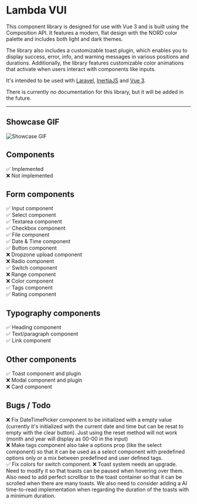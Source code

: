 # Lambda VUI

This component library is designed for use with Vue 3 and is built using the Composition API. It features a modern, flat design with the NORD color palette and includes both light and dark themes.

The library also includes a customizable toast plugin, which enables you to display success, error, info, and warning messages in various positions and durations. Additionally, the library features customizable color animations that activate when users interact with components like inputs.

It's intended to be used with [Laravel](https://github.com/laravel/laravel), [InertiaJS](https://github.com/inertiajs/inertia) and [Vue 3](https://github.com/vuejs/vue).

There is currently no documentation for this library, but it will be added in the future.
<hr />

## Showcase GIF
![Showcase GIF](https://github.com/mariusberget92/lambda-vui/blob/main/showcase.gif)

## Components
<span>✅</span> Implemented<br>
<span>❌</span> Not implemented


## Form components
<span>✅</span> Input component<br>
<span>✅</span> Select component<br>
<span>✅</span> Textarea component<br>
<span>✅</span> Checkbox component<br>
<span>✅</span> File component<br>
<span>✅</span> Date & Time component<br>
<span>✅</span> Button component<br>
<span>❌</span> Dropzone upload component<br>
<span>❌</span> Radio component<br>
<span>✅</span> Switch component<br>
<span>❌</span> Range component<br>
<span>❌</span> Color component<br>
<span>✅</span> Tags component<br>
<span>✅</span> Rating component<br>

## Typography components
<span>✅</span> Heading component<br>
<span>✅</span> Text/paragraph component<br>
<span>✅</span> Link component<br>

## Other components
<span>✅</span> Toast component and plugin<br>
<span>❌</span> Modal component and plugin<br>
<span>❌</span> Card component<br>

## Bugs / Todo
❌ Fix DateTimePicker component to be initialized with a empty value (currently it's initialized with the current date and time but can be resat to empty with the clear button). Just using the reset method will not work (month and year will display as 00-00 in the input)<br>
❌ Make tags component also take a options prop (like the select component) so that it can be used as a select component with predefined options only or a mix between predefined and user defined tags.<br>
✅ Fix colors for switch component.
❌ Toast system needs an upgrade. Need to modify it so that toasts can be paused when hovering over them. Also need to add perfect scrollbar to the toast container so that it can be scrolled when there are many toasts. We also need to consider adding a AI time-to-read implementation when regarding the duration of the toasts with a minimum duration.<br>